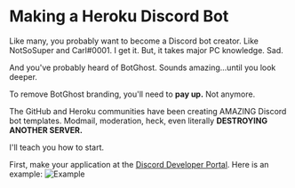 # Making a Heroku Discord Bot

Like many, you probably want to become a Discord bot creator. Like NotSoSuper and Carl#0001. I get it.
But, it takes major PC knowledge. Sad.

And you've probably heard of BotGhost. Sounds amazing...until you look deeper.

To remove BotGhost branding, you'll need to **pay up.** Not anymore.

The GitHub and Heroku communities have been creating AMAZING Discord bot templates. Modmail, moderation, heck, even literally **DESTROYING ANOTHER SERVER.**

I'll teach you how to start.

First, make your application at the [Discord Developer Portal](https://discord.com/developers/applications).
Here is an example:
![Example](./tutorials/make-a-discord-bot-on-heroku/img/discord-dev-1.png)
